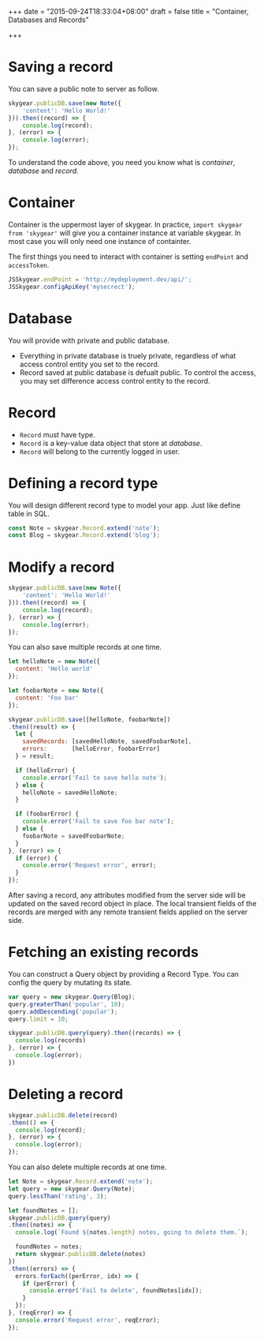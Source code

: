 +++
date = "2015-09-24T18:33:04+08:00"
draft = false
title = "Container, Databases and Records"

+++

# Saving a record

You can save a public note to server as follow.

``` javascript
skygear.publicDB.save(new Note({
    'content': 'Hello World!'
})).then((record) => {
    console.log(record);
}, (error) => {
    console.log(error);
});
```

To understand the code above, you need you know what is _container_, _database_
and _record_.

# Container

Container is the uppermost layer of skygear. In practice,
`import skygear from 'skygear'` will give you a container instance at variable
skygear. In most case you will only need one instance of containter.

The first things you need to interact with container is setting `endPoint` and
`accessToken`.

``` javascript
JSSkygear.endPoint = 'http://mydeployment.dev/api/';
JSSkygear.configApiKey('mysecrect');
```

# Database

You will provide with private and public database.

- Everything in private database is truely private, regardless of what access
control entity you set to the record.
- Record saved at public database is defualt public. To control the access, you
may set difference access control entity to the record.

# Record

- `Record` must have type.
- `Record` is a key-value data object that store at _database_.
- `Record` will belong to the currently logged in user.


# Defining a record type

You will design different record type to model your app. Just like define table
in SQL.

``` javascript
const Note = skygear.Record.extend('note');
const Blog = skygear.Record.extend('blog');
```

# Modify a record

``` javascript
skygear.publicDB.save(new Note({
    'content': 'Hello World!'
})).then((record) => {
    console.log(record);
}, (error) => {
    console.log(error);
});
```

You can also save multiple records at one time.

``` javascript
let helloNote = new Note({
  content: 'Hello world'
});

let foobarNote = new Note({
  content: 'Foo bar'
});

skygear.publicDB.save([helloNote, foobarNote])
.then((result) => {
  let {
    savedRecords: [savedHelloNote, savedFoobarNote],
    errors:       [helloError, foobarError]
  } = result;

  if (helloError) {
    console.error('Fail to save hello note');
  } else {
    helloNote = savedHelloNote;
  }

  if (foobarError) {
    console.error('Fail to save foo bar note');
  } else {
    foobarNote = savedFoobarNote;
  }
}, (error) => {
  if (error) {
    console.error('Request error', error);
  }
});
```

After saving a record, any attributes modified from the server side will
be updated on the saved record object in place. The local transient fields of
the records are merged with any remote transient fields applied on the server
side.

# Fetching an existing records

You can construct a Query object by providing a Record Type.
You can config the query by mutating its state.

``` javascript
var query = new skygear.Query(Blog);
query.greaterThan('popular', 10);
query.addDescending('popular');
query.limit = 10;

skygear.publicDB.query(query).then((records) => {
  console.log(records)
}, (error) => {
  console.log(error);
})
```

# Deleting a record

``` javascript
skygear.publicDB.delete(record)
.then(() => {
  console.log(record);
}, (error) => {
  console.log(error);
});
```

You can also delete multiple records at one time.

``` javascript
let Note = skygear.Record.extend('note');
let query = new skygear.Query(Note);
query.lessThan('rating', 3);

let foundNotes = [];
skygear.publicDB.query(query)
.then((notes) => {
  console.log(`Found ${notes.length} notes, going to delete them.`);

  foundNotes = notes;
  return skygear.publicDB.delete(notes)
})
.then((errors) => {
  errors.forEach((perError, idx) => {
    if (perError) {
      console.error('Fail to delete', foundNotes[idx]);
    }
  });
}, (reqError) => {
  console.error('Request error', reqError);
});
```
